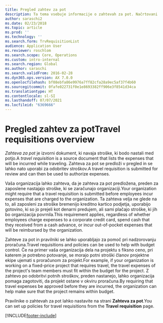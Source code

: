 ```yaml
---
title: Pregled zahtev za pot
description: Ta tema vsebuje informacije o zahtevah za pot. Načrtovani potni stroški dokumentov zahteve za pot.
author: saraschi2
ms.date: 02/23/2018
ms.topic: article
ms.prod: ''
ms.technology: ''
ms.search.form: TrvRequisitionList
audience: Application User
ms.reviewer: roschlom
ms.search.scope: Core, Operations
ms.custom: intro-internal
ms.search.region: Global
ms.author: saraschi
ms.search.validFrom: 2016-02-28
ms.dyn365.ops.version: AX 7.0.0
ms.openlocfilehash: bf08ebfa86e9976a7ff82cfa28a9ec5af37f4b60
ms.sourcegitcommit: 0fafe022731f0e1e8693382ff906e3f8541d34ca
ms.translationtype: HT
ms.contentlocale: sl-SI
ms.lasthandoff: 07/07/2021
ms.locfileid: "6369666"
---
```

# <a name="travel-requisitions-overview"></a><span data-ttu-id="f130b-104">Pregled zahtev za pot</span><span class="sxs-lookup"><span data-stu-id="f130b-104">Travel requisitions overview</span></span>

<span data-ttu-id="f130b-105">*Zahteva za pot* je izvorni dokument, ki navaja stroške, ki bodo nastali med potjo.</span><span class="sxs-lookup"><span data-stu-id="f130b-105">A *travel requisition* is a source document that lists the expenses that will be incurred while traveling.</span></span> <span data-ttu-id="f130b-106">Zahteva za pot se predloži v pregled in se lahko nato uporabi za odobritev stroškov.</span><span class="sxs-lookup"><span data-stu-id="f130b-106">A travel requisition is submitted for review and can then be used to authorize expenses.</span></span>

<span data-ttu-id="f130b-107">Vaša organizacija lahko zahteva, da je zahteva za pot predložena, preden za zaposlene nastajajo stroške, ki se zaračunajo organizaciji.</span><span class="sxs-lookup"><span data-stu-id="f130b-107">Your organization might require that a travel requisition is submitted before employees incur expenses that are charged to the organization.</span></span> <span data-ttu-id="f130b-108">Ta zahteva velja ne glede na to, ali zaposleni za stroške bremenijo kreditno kartico podjetja, uporabijo gotovino, ki so jo prejeli kot denarni predujem, ali sami plačajo stroške, ki jih bo organizacija povrnila.</span><span class="sxs-lookup"><span data-stu-id="f130b-108">This requirement applies, regardless of whether employees charge expenses to a corporate credit card, spend cash that they received from a cash advance, or incur out-of-pocket expenses that will be reimbursed by the organization.</span></span>

<span data-ttu-id="f130b-109">Zahteve za pot in pravilniki se lahko uporabljajo za pomoč pri nadzorovanju proračuna.</span><span class="sxs-lookup"><span data-stu-id="f130b-109">Travel requisitions and policies can be used to help with budget control.</span></span> <span data-ttu-id="f130b-110">Če na primer vaša organizacija dela na projektu s fiksno ceno, pri katerem je potrebno potovanje, se morajo potni stroški članov projektne ekipe ujemati s proračunom za projekt.</span><span class="sxs-lookup"><span data-stu-id="f130b-110">For example, if your organization is working on a fixed-price project that requires travel, the travel expenses of the project's team members must fit within the budget for the project.</span></span> <span data-ttu-id="f130b-111">Z zahtevo po odobritvi potnih stroškov, preden nastanejo, lahko organizacija pomaga zagotoviti, da projekt ostane v okviru proračuna.</span><span class="sxs-lookup"><span data-stu-id="f130b-111">By requiring that travel expenses be approved before they are incurred, the organization can help make sure that the project remains within budget.</span></span>

<span data-ttu-id="f130b-112">Pravilnike o zahtevah za pot lahko nastavite na strani **Zahteva za pot**.</span><span class="sxs-lookup"><span data-stu-id="f130b-112">You can set up policies for travel requisitions from the **Travel requisition** page.</span></span>


[!INCLUDE[footer-include](../includes/footer-banner.md)]